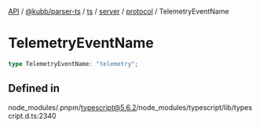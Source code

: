 [API](../../../../../../../../../packages.md) / [@kubb/parser-ts](../../../../../../../index.md) / [ts](../../../../../index.md) / [server](../../../index.md) / [protocol](../index.md) / TelemetryEventName

# TelemetryEventName

```ts
type TelemetryEventName: "telemetry";
```

## Defined in

node\_modules/.pnpm/typescript@5.6.2/node\_modules/typescript/lib/typescript.d.ts:2340
